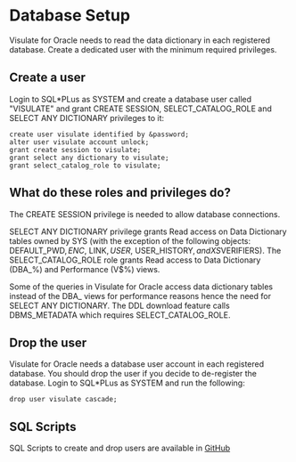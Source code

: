 # Database Setup
Visulate for Oracle needs to read the data dictionary in each registered database. Create a dedicated user with the minimum required privileges.

## Create a user
Login to SQL*PLus as SYSTEM and create a database user called "VISULATE" and grant CREATE SESSION, SELECT_CATALOG_ROLE and SELECT ANY DICTIONARY privileges to it:
```
create user visulate identified by &password;
alter user visulate account unlock;
grant create session to visulate;
grant select any dictionary to visulate;
grant select_catalog_role to visulate;
```

## What do these roles and privileges do?
The CREATE SESSION privilege is needed to allow database connections. 

SELECT ANY DICTIONARY privilege grants Read access on Data Dictionary tables owned by SYS (with the exception of the following objects: DEFAULT_PWD$, ENC$, LINK$, USER$, USER_HISTORY$, and XS$VERIFIERS).  The SELECT_CATALOG_ROLE role grants Read access to Data Dictionary (DBA_%) and Performance (V$%) views.

Some of the queries in Visulate for Oracle access data dictionary tables instead of the DBA_ views for performance reasons hence the need for SELECT ANY DICTIONARY.  The DDL download feature calls DBMS_METADATA which requires SELECT_CATALOG_ROLE. 


## Drop the user
Visulate for Oracle needs a database user account in each registered database. You should drop the user if you decide to de-register the database. Login to SQL*PLus as SYSTEM and run the following:
```
drop user visulate cascade;
```

## SQL Scripts
SQL Scripts to create and drop users are available in [GitHub](https://github.com/visulate/visulate-for-oracle/tree/master/api-server/database-setup)